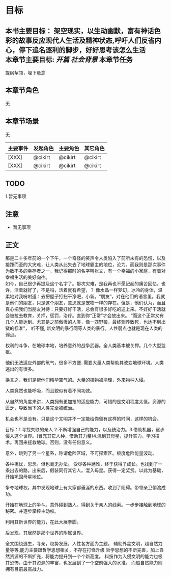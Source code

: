 # 目标

本书主要目标：  架空现实，以生动幽默，富有神话色彩的故事反应现代人生活及精神状态,呼吁人们反省内心，停下追名逐利的脚步，好好思考该怎么生活  
本章节主要目标: *开篇* *社会背景*
本章节任务
--------------------
提纲挈领，埋下悬念

本章节角色
--------------------
无

本章节场景
--------------------
无

| 主要事件 | 发起角色 | 主要角色 | 其它角色 |
| ------------ | ------------ | ------------ | ------------ |
| [XXX] | @cikirt | @cikirt | @cikirt |
| [XXX] | @cikirt | @cikirt | @cikirt |



TODO
---------

 1.暂无事项


注意
-----------

 - 暂无事项


正文
----------
  那是二十多年前的一个下午，一个奇怪的笑声令人类陷入了前所未有的恐慌，以及接踵而至的大灾难，让人类从此失去了地球霸主的地位，沦为。而我则是那次事件为数不多的幸存者之一，我记得那时的名字叫张文，有一个幸福的小家庭，有着对幸福生活的美好向往。  
  如今，自己很少再提及这个名字了。那次灾难，是我再也不愿记起的痛苦回忆。也许，活着就好了，不是吗，活着就有希望，？
   像水晶一样梦幻，冰冷的身体，温柔地对我吩咐道：去把屋子打扫干净吧，小新。“朋友”，对在他们的语言里。我就是他们的朋友，只是这个朋友，意思就是宠物一样的存在。但是，他们认为，而且真心把我们当朋友对待：只要好好干活，总会有很多好吃的送上来。不好好干活就会被拉去教育，关押，惩罚，治疗。直到你“正常”才会放出来。
   “而这个正常又有几个人能达到。尤其是之前傲慢的人类，像一匹野狼，最终驯养致死，也达不到出狱的标准”，
   听不懂,
   新文明的暴行同等人类的暴行。人性弱点也就是现在人类的弱点。
   
   权利的斗争，在地球本地，培养意外的战争武器。全人类基本被关押。几个大型监狱。
  
   他们无法适应外部的氧气，很多不方便..需要大量人类帮助其改变地球环境。人类逃出的有很多。

   换言之，我们是帮他们精华空气的。大量的植物被清理，外来物种入侵。
   
   人类竟然也能呼吸，而且貌似有着不同功效。

   从自然的角度来讲，人类拥有更加抢的适应能力，可惜的是文明程度太低。资源的匮乏，导致当下的人类完全被统治。

   机会也不是没有。只是这个文明并不一定能给你留有这样的时间，这样的机会。


   目标：1.寻找失联的亲人 2.不断增强自己的能力，以及统治力。3.借助机器，逐步侵入这个世界。(冒充其它人种，借助其力量)4.混到其母星，提升实力，学习技术。再回来拯救地球。否则，没有任何意义。

   意外，跳到了另一个星系，称谓危险区域，不可探索区。极度危险能量波动。

   各种担忧，思念。但也毫无办法。
   受尽各种磨难，终于获得了成长。也找到了一条出去的路。出来后，假装同行其它人。混入母星。获得一定奖赏。以此为基础，开始巩固母星地位。

   争夺地球权，其中发现地球上有大家都垂涎的东西。收到了阻碍。带领亲卫偷渡成功。

   开始在地球上的争斗。意外碰到熟人。得到关于亲人的线索。一步步接触到地球的秘密。并逐步掌控主动权。

   利用其新世界的能力，在此大展拳脚。

   后发现，其居然是那个世界的附属世界。

   全文围绕逃生，寻亲，权势发展，人性各方面为主题。
   辅助外星文明，超自然力量等等,能力主要跟哲学思想相关，不存在打怪升级
   哲学思想的不断完善，加上自然资源的不断扩充，将能力提升到一个个新高度。
   科技作为入侵文明的能力也极其恐怖，由于其资源的丰富，也发展到了一个空前强大的水准。
   而超自然能力则拥有目前最高战力。 

